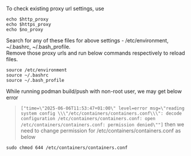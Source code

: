 To check existing proxy url settings, use
```
echo $http_proxy
echo $https_proxy
echo $no_proxy
```

Search for any of these files for above settings - /etc/environment, ~/.bashrc, ~/.bash_profile.\
Remove those proxy urls and run below commands respectively to reload files.
```
source /etc/environment
source ~/.bashrc
source ~/.bash_profile
```

While running podman build/push with non-root user, we may get below error
> ```["time=\"2025-06-06T11:53:47+01:00\" level=error msg=\"reading system config \\\"/etc/containers/containers.conf\\\": decode configuration /etc/containers/containers.conf: open /etc/containers/containers.conf: permission denied\""]```
then we need to change permission for /etc/containers/containers.conf as below
```
sudo chmod 644 /etc/containers/containers.conf
```

